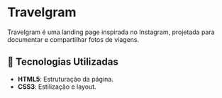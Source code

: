 # Travelgram

Travelgram é uma landing page inspirada no Instagram, projetada para documentar e compartilhar fotos de viagens. 


## 🚀 Tecnologias Utilizadas

- **HTML5**: Estruturação da página.
- **CSS3**: Estilização e layout.


